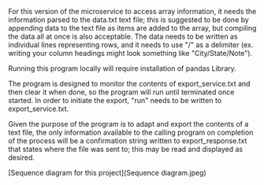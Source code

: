 For this version of the microservice to access array information, it needs the information parsed to the data.txt text file; this is suggested to be done by appending data to the text file as items are added to the array, but compiling the data all at once is also acceptable. The data needs to be written as individual lines representing rows, and it needs to use "/" as a delimiter (ex. writing your column headings might look something like "City/State/Note"). 

Running this program locally will require installation of pandas Library. 

The program is designed to monitor the contents of export_service.txt and then clear it when done, so the program will run until terminated once started. In order to initiate the export, "run" needs to be written to export_service.txt. 

Given the purpose of the program is to adapt and export the contents of a text file, the only information available to the calling program on completion of the process will be a confirmation string written to export_response.txt that states where the file was sent to; this may be read and displayed as desired.

[Sequence diagram for this project](Sequence diagram.jpeg)